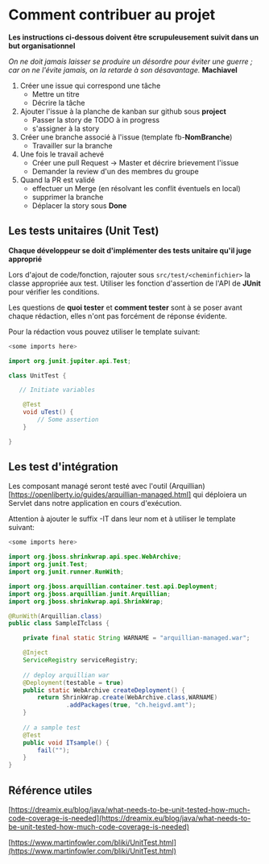 # Comment contribuer au projet

__Les instructions ci-dessous doivent être scrupuleusement suivit dans un but organisationnel__

_On ne doit jamais laisser se produire un désordre pour éviter une guerre ; car on ne l'évite jamais, on la retarde à son désavantage._ __Machiavel__

1. Créer une issue qui correspond une tâche
	- Mettre un titre
	- Décrire la tâche
1. Ajouter l'issue à la planche de kanban sur github sous __project__
	- Passer la story de TODO à in progress
	- s'assigner à la story
1. Créer une branche associé à l'issue (template fb-__NomBranche__)
  	- Travailler sur la branche
1. Une fois le travail achevé
	- Créer une pull Request -> Master et décrire brievement l'issue
	- Demander la review d'un des membres du groupe
1. Quand la PR est validé
	- effectuer un Merge (en résolvant les conflit éventuels en local)
	- supprimer la branche
	- Déplacer la story sous __Done__

## Les tests unitaires (Unit Test)

__Chaque développeur se doit d'implémenter des tests unitaire qu'il juge approprié__

Lors d'ajout de code/fonction, rajouter sous ``src/test/<cheminfichier>`` la classe appropriée aux test. Utiliser les fonction d'assertion de l'API de __JUnit__ pour vérifier les conditions.

Les questions de __quoi tester__ et __comment tester__ sont à se poser avant chaque rédaction, elles n'ont pas forcément de réponse évidente.

Pour la rédaction vous pouvez utiliser le template suivant:

```Java
<some imports here>

import org.junit.jupiter.api.Test;

class UnitTest {

   // Initiate variables

    @Test
    void uTest() {
    	// Some assertion
    }

}
```

## Les test d'intégration

Les composant managé seront testé avec l'outil (Arquillian)[https://openliberty.io/guides/arquillian-managed.html] qui déploiera un Servlet dans notre application en cours d'exécution.

Attention à ajouter le suffix -IT dans leur nom et à utiliser le template suivant:

```Java
<some imports here>

import org.jboss.shrinkwrap.api.spec.WebArchive;
import org.junit.Test;
import org.junit.runner.RunWith;

import org.jboss.arquillian.container.test.api.Deployment;
import org.jboss.arquillian.junit.Arquillian;
import org.jboss.shrinkwrap.api.ShrinkWrap;

@RunWith(Arquillian.class)
public class SampleITclass {

    private final static String WARNAME = "arquillian-managed.war";

    @Inject
    ServiceRegistry serviceRegistry;
    
    // deploy arquillian war
    @Deployment(testable = true)
    public static WebArchive createDeployment() {
        return ShrinkWrap.create(WebArchive.class,WARNAME)
                .addPackages(true, "ch.heigvd.amt");
    }
	
    // a sample test
    @Test
    public void ITsample() {
        fail("");
    }
}
```
 
## Référence utiles
[https://dreamix.eu/blog/java/what-needs-to-be-unit-tested-how-much-code-coverage-is-needed](https://dreamix.eu/blog/java/what-needs-to-be-unit-tested-how-much-code-coverage-is-needed)

[https://www.martinfowler.com/bliki/UnitTest.html](https://www.martinfowler.com/bliki/UnitTest.html)
